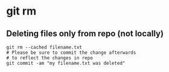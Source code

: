 # git rm

## Deleting files only from repo (not locally) 

```
git rm --cached filename.txt
# Please be sure to commit the change afterwards
# to reflect the changes in repo 
git commit -am "my filename.txt was deleted"

```
